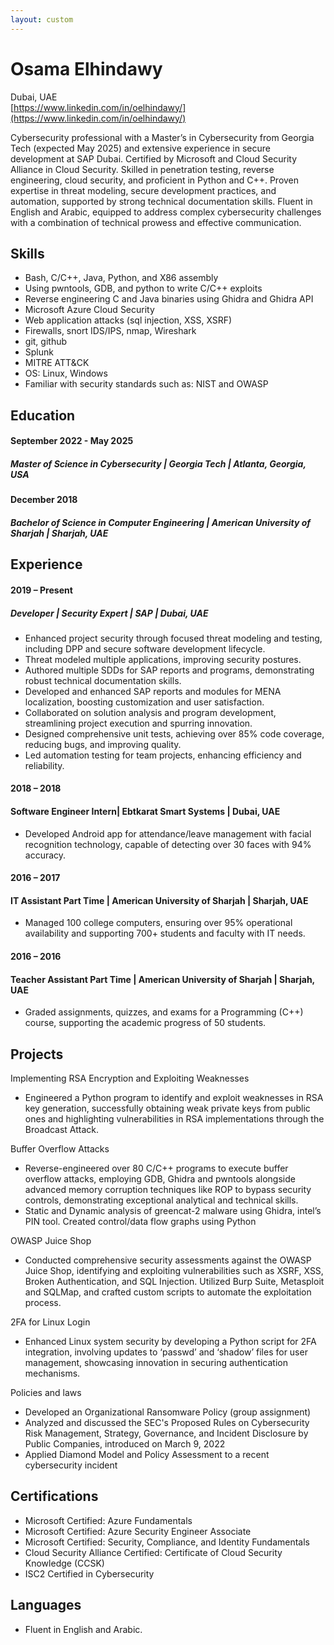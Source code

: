 ```yaml
---
layout: custom
---
```



# Osama Elhindawy

Dubai, UAE      
[https://www.linkedin.com/in/oelhindawy/](https://www.linkedin.com/in/oelhindawy/)


Cybersecurity professional with a Master’s in Cybersecurity from Georgia Tech (expected May 2025) and extensive experience in secure development at SAP Dubai. Certified by Microsoft and Cloud Security Alliance in Cloud Security. Skilled in penetration testing, reverse engineering, cloud security, and proficient in Python and C++. Proven expertise in threat modeling, secure development practices, and automation, supported by strong technical documentation skills. Fluent in English and Arabic, equipped to address complex cybersecurity challenges with a combination of technical prowess and effective communication.

## Skills

- Bash, C/C++, Java, Python, and X86 assembly
- Using pwntools, GDB, and python to write C/C++ exploits
- Reverse engineering C and Java binaries using Ghidra and Ghidra API
- Microsoft Azure Cloud Security
- Web application attacks (sql injection, XSS, XSRF)
- Firewalls, snort IDS/IPS, nmap, Wireshark
- git, github
- Splunk
- MITRE ATT&CK
- OS: Linux, Windows
- Familiar with security standards such as: NIST and OWASP

## Education

#### September 2022 - May 2025
##### Master of Science in Cybersecurity | Georgia Tech | Atlanta, Georgia, USA

#### December 2018
##### Bachelor of Science in Computer Engineering | American University of Sharjah | Sharjah, UAE

## Experience

#### 2019 – Present
##### Developer | Security Expert | SAP | Dubai, UAE
- Enhanced project security through focused threat modeling and testing, including DPP and secure software development lifecycle.
- Threat modeled multiple applications, improving security postures.
- Authored multiple SDDs for SAP reports and programs, demonstrating robust technical documentation skills.
- Developed and enhanced SAP reports and modules for MENA localization, boosting customization and user satisfaction.
- Collaborated on solution analysis and program development, streamlining project execution and spurring innovation.
- Designed comprehensive unit tests, achieving over 85% code coverage, reducing bugs, and improving quality.
- Led automation testing for team projects, enhancing efficiency and reliability.
    



#### 2018 – 2018
#### Software Engineer Intern| Ebtkarat Smart Systems | Dubai, UAE
- Developed Android app for attendance/leave management with facial recognition technology, capable of detecting over 30 faces with 94% accuracy.
    

#### 2016 – 2017
#### IT Assistant Part Time | American University of Sharjah | Sharjah, UAE
- Managed 100 college computers, ensuring over 95% operational availability and supporting 700+ students and faculty with IT needs.

#### 2016 – 2016
#### Teacher Assistant Part Time | American University of Sharjah | Sharjah, UAE
- Graded assignments, quizzes, and exams for a Programming (C++) course, supporting the academic progress of 50 students.
    

## Projects

Implementing RSA Encryption and Exploiting Weaknesses
- Engineered a Python program to identify and exploit weaknesses in RSA key generation, successfully obtaining weak private keys from public ones and highlighting vulnerabilities in RSA implementations through the Broadcast Attack.


Buffer Overflow Attacks
- Reverse-engineered over 80 C/C++ programs to execute buffer overflow attacks, employing GDB, Ghidra and pwntools alongside advanced memory corruption techniques like ROP to bypass security controls, demonstrating exceptional analytical and technical skills.
- Static and Dynamic analysis of greencat-2 malware using Ghidra, intel’s PIN tool. Created control/data flow graphs using Python

    
OWASP Juice Shop
- Conducted comprehensive security assessments against the OWASP Juice Shop, identifying and exploiting vulnerabilities such as XSRF, XSS, Broken Authentication, and SQL Injection. Utilized Burp Suite, Metasploit and SQLMap, and crafted custom scripts to automate the exploitation process.


2FA for Linux Login
- Enhanced Linux system security by developing a Python script for 2FA integration, involving updates to ‘passwd’ and ‘shadow’ files for user management, showcasing innovation in securing authentication mechanisms.
  

Policies and laws
- Developed an Organizational Ransomware Policy (group assignment)
- Analyzed and discussed the SEC's Proposed Rules on Cybersecurity Risk Management, Strategy, Governance, and Incident Disclosure by Public Companies, introduced on March 9, 2022
- Applied Diamond Model and Policy Assessment to a recent cybersecurity incident
    

## Certifications
- Microsoft Certified: Azure Fundamentals
- Microsoft Certified: Azure Security Engineer Associate
- Microsoft Certified: Security, Compliance, and Identity Fundamentals
- Cloud Security Alliance Certified: Certificate of Cloud Security Knowledge (CCSK)
- ISC2 Certified in Cybersecurity


## Languages
- Fluent in English and Arabic.



 
